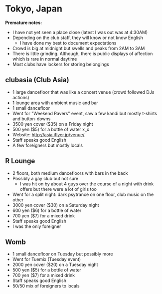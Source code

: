 # Tokyo, Japan
**Premature notes:**

- I have not yet seen a place close (latest I was out was at 4:30AM)
- Depending on the club staff, they will know or not know English
    - I have done my best to document expectations
- Crowd is big at midnight but swells and peaks from 2AM to 3AM
- There is little grinding. Although, there is public displays of affection which is rare in normal daytime
- Most clubs have lockers for storing belongings

## clubasia (Club Asia)
- 1 large dancefloor that was like a concert venue (crowd followed DJs actions)
- 1 lounge area with ambient music and bar
- 1 small dancefloor
- Went for "Weekend Ravers" event, saw a few kandi but mostly t-shirts and button-downs
- 3500 yen cover ($35) on a Friday night
- 500 yen ($5) for a bottle of water x_x
- Website: http://asia.iflyer.jp/venue/
- Staff speaks good English
- A few foreigners but mostly locals

## R Lounge
- 2 floors, both medium dancefloors with bars in the back
- Possibly a gay club but not sure
  - I was hit on by about 4 guys over the course of a night with drink offers but there were a lot of girls too
- Went for a split night: dark psytrance on one floor, club music on the other
- 3000 yen cover ($30) on a Saturday night
- 600 yen ($6) for a bottle of water
- 700 yen ($7) for a mixed drink
- Staff speaks good English
- I was the only foreigner

## Womb
- 1 small dancefloor on Tuesday but possibly more
- Went for Tuemix (Tuesday event)
- 2000 yen cover ($20) on a Tuesday night
- 500 yen ($5) for a bottle of water
- 700 yen ($7) for a mixed drink
- Staff speaks good English
- 50/50 mix of foreigners to locals
